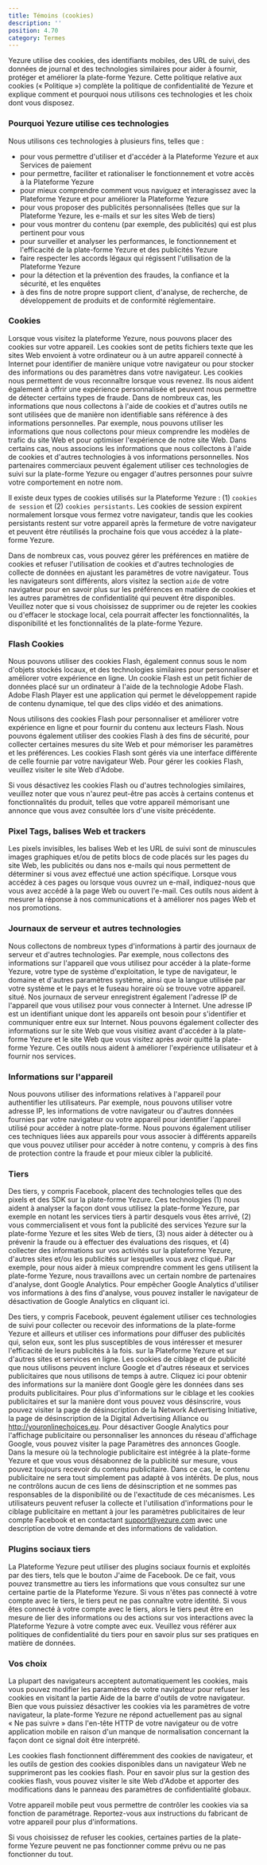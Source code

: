 ```yaml
---
title: Témoins (cookies)
description: ''
position: 4.70
category: Termes
---
```


Yezure utilise des cookies, des identifiants mobiles, des URL de suivi, des données de journal et des technologies similaires pour aider à fournir, protéger et améliorer la plate-forme Yezure. Cette politique relative aux cookies (« Politique ») complète la politique de confidentialité de Yezure et explique comment et pourquoi nous utilisons ces technologies et les choix dont vous disposez.

### Pourquoi Yezure utilise ces technologies

Nous utilisons ces technologies à plusieurs fins, telles que :

- pour vous permettre d'utiliser et d'accéder à la Plateforme Yezure et aux Services de paiement
- pour permettre, faciliter et rationaliser le fonctionnement et votre accès à la Plateforme Yezure
- pour mieux comprendre comment vous naviguez et interagissez avec la Plateforme Yezure et pour améliorer la Plateforme Yezure
- pour vous proposer des publicités personnalisées (telles que sur la Plateforme Yezure, les e-mails et sur les sites Web de tiers)
- pour vous montrer du contenu (par exemple, des publicités) qui est plus pertinent pour vous
- pour surveiller et analyser les performances, le fonctionnement et l'efficacité de la plate-forme Yezure et des publicités Yezure
- faire respecter les accords légaux qui régissent l'utilisation de la Plateforme Yezure
- pour la détection et la prévention des fraudes, la confiance et la sécurité, et les enquêtes
- à des fins de notre propre support client, d'analyse, de recherche, de développement de produits et de conformité réglementaire.

### Cookies

Lorsque vous visitez la plateforme Yezure, nous pouvons placer des cookies sur votre appareil. Les cookies sont de petits fichiers texte que les sites Web envoient à votre ordinateur ou à un autre appareil connecté à Internet pour identifier de manière unique votre navigateur ou pour stocker des informations ou des paramètres dans votre navigateur. Les cookies nous permettent de vous reconnaître lorsque vous revenez. Ils nous aident également à offrir une expérience personnalisée et peuvent nous permettre de détecter certains types de fraude. Dans de nombreux cas, les informations que nous collectons à l'aide de cookies et d'autres outils ne sont utilisées que de manière non identifiable sans référence à des informations personnelles. Par exemple, nous pouvons utiliser les informations que nous collectons pour mieux comprendre les modèles de trafic du site Web et pour optimiser l'expérience de notre site Web. Dans certains cas, nous associons les informations que nous collectons à l'aide de cookies et d'autres technologies à vos informations personnelles. Nos partenaires commerciaux peuvent également utiliser ces technologies de suivi sur la plate-forme Yezure ou engager d'autres personnes pour suivre votre comportement en notre nom.

Il existe deux types de cookies utilisés sur la Plateforme Yezure : (1) `cookies de session` et (2) `cookies persistants`. Les cookies de session expirent normalement lorsque vous fermez votre navigateur, tandis que les cookies persistants restent sur votre appareil après la fermeture de votre navigateur et peuvent être réutilisés la prochaine fois que vous accédez à la plate-forme Yezure.

Dans de nombreux cas, vous pouvez gérer les préférences en matière de cookies et refuser l'utilisation de cookies et d'autres technologies de collecte de données en ajustant les paramètres de votre navigateur. Tous les navigateurs sont différents, alors visitez la section `aide` de votre navigateur pour en savoir plus sur les préférences en matière de cookies et les autres paramètres de confidentialité qui peuvent être disponibles. Veuillez noter que si vous choisissez de supprimer ou de rejeter les cookies ou d'effacer le stockage local, cela pourrait affecter les fonctionnalités, la disponibilité et les fonctionnalités de la plate-forme Yezure.

### Flash Cookies

Nous pouvons utiliser des cookies Flash, également connus sous le nom d'objets stockés locaux, et des technologies similaires pour personnaliser et améliorer votre expérience en ligne. Un cookie Flash est un petit fichier de données placé sur un ordinateur à l'aide de la technologie Adobe Flash. Adobe Flash Player est une application qui permet le développement rapide de contenu dynamique, tel que des clips vidéo et des animations.

Nous utilisons des cookies Flash pour personnaliser et améliorer votre expérience en ligne et pour fournir du contenu aux lecteurs Flash. Nous pouvons également utiliser des cookies Flash à des fins de sécurité, pour collecter certaines mesures du site Web et pour mémoriser les paramètres et les préférences. Les cookies Flash sont gérés via une interface différente de celle fournie par votre navigateur Web. Pour gérer les cookies Flash, veuillez visiter le site Web d'Adobe.

Si vous désactivez les cookies Flash ou d'autres technologies similaires, veuillez noter que vous n'aurez peut-être pas accès à certains contenus et fonctionnalités du produit, telles que votre appareil mémorisant une annonce que vous avez consultée lors d'une visite précédente.

### Pixel Tags, balises Web et trackers

Les pixels invisibles, les balises Web et les URL de suivi sont de minuscules images graphiques et/ou de petits blocs de code placés sur les pages du site Web, les publicités ou dans nos e-mails qui nous permettent de déterminer si vous avez effectué une action spécifique. Lorsque vous accédez à ces pages ou lorsque vous ouvrez un e-mail, indiquez-nous que vous avez accédé à la page Web ou ouvert l'e-mail. Ces outils nous aident à mesurer la réponse à nos communications et à améliorer nos pages Web et nos promotions.

### Journaux de serveur et autres technologies

Nous collectons de nombreux types d'informations à partir des journaux de serveur et d'autres technologies. Par exemple, nous collectons des informations sur l'appareil que vous utilisez pour accéder à la plate-forme Yezure, votre type de système d'exploitation, le type de navigateur, le domaine et d'autres paramètres système, ainsi que la langue utilisée par votre système et le pays et le fuseau horaire où se trouve votre appareil. situé. Nos journaux de serveur enregistrent également l'adresse IP de l'appareil que vous utilisez pour vous connecter à Internet. Une adresse IP est un identifiant unique dont les appareils ont besoin pour s'identifier et communiquer entre eux sur Internet. Nous pouvons également collecter des informations sur le site Web que vous visitiez avant d'accéder à la plate-forme Yezure et le site Web que vous visitez après avoir quitté la plate-forme Yezure. Ces outils nous aident à améliorer l'expérience utilisateur et à fournir nos services.

### Informations sur l'appareil

Nous pouvons utiliser des informations relatives à l'appareil pour authentifier les utilisateurs. Par exemple, nous pouvons utiliser votre adresse IP, les informations de votre navigateur ou d'autres données fournies par votre navigateur ou votre appareil pour identifier l'appareil utilisé pour accéder à notre plate-forme. Nous pouvons également utiliser ces techniques liées aux appareils pour vous associer à différents appareils que vous pouvez utiliser pour accéder à notre contenu, y compris à des fins de protection contre la fraude et pour mieux cibler la publicité.

### Tiers

Des tiers, y compris Facebook, placent des technologies telles que des pixels et des SDK sur la plate-forme Yezure. Ces technologies (1) nous aident à analyser la façon dont vous utilisez la plate-forme Yezure, par exemple en notant les services tiers à partir desquels vous êtes arrivé, (2) vous commercialisent et vous font la publicité des services Yezure sur la plate-forme Yezure et les sites Web de tiers, (3) nous aider à détecter ou à prévenir la fraude ou à effectuer des évaluations des risques, et (4) collecter des informations sur vos activités sur la plateforme Yezure, d'autres sites et/ou les publicités sur lesquelles vous avez cliqué. Par exemple, pour nous aider à mieux comprendre comment les gens utilisent la plate-forme Yezure, nous travaillons avec un certain nombre de partenaires d'analyse, dont Google Analytics. Pour empêcher Google Analytics d'utiliser vos informations à des fins d'analyse, vous pouvez installer le navigateur de désactivation de Google Analytics en cliquant ici.

Des tiers, y compris Facebook, peuvent également utiliser ces technologies de suivi pour collecter ou recevoir des informations de la plate-forme Yezure et ailleurs et utiliser ces informations pour diffuser des publicités qui, selon eux, sont les plus susceptibles de vous intéresser et mesurer l'efficacité de leurs publicités à la fois. sur la Plateforme Yezure et sur d'autres sites et services en ligne. Les cookies de ciblage et de publicité que nous utilisons peuvent inclure Google et d'autres réseaux et services publicitaires que nous utilisons de temps à autre. Cliquez ici pour obtenir des informations sur la manière dont Google gère les données dans ses produits publicitaires. Pour plus d'informations sur le ciblage et les cookies publicitaires et sur la manière dont vous pouvez vous désinscrire, vous pouvez visiter la page de désinscription de la Network Advertising Initiative, la page de désinscription de la Digital Advertising Alliance ou http://youronlinechoices.eu. Pour désactiver Google Analytics pour l'affichage publicitaire ou personnaliser les annonces du réseau d'affichage Google, vous pouvez visiter la page Paramètres des annonces Google. Dans la mesure où la technologie publicitaire est intégrée à la plate-forme Yezure et que vous vous désabonnez de la publicité sur mesure, vous pouvez toujours recevoir du contenu publicitaire. Dans ce cas, le contenu publicitaire ne sera tout simplement pas adapté à vos intérêts. De plus, nous ne contrôlons aucun de ces liens de désinscription et ne sommes pas responsables de la disponibilité ou de l'exactitude de ces mécanismes. Les utilisateurs peuvent refuser la collecte et l'utilisation d'informations pour le ciblage publicitaire en mettant à jour les paramètres publicitaires de leur compte Facebook et en contactant support@yezure.com avec une description de votre demande et des informations de validation.

### Plugins sociaux tiers

La Plateforme Yezure peut utiliser des plugins sociaux fournis et exploités par des tiers, tels que le bouton J'aime de Facebook. De ce fait, vous pouvez transmettre au tiers les informations que vous consultez sur une certaine partie de la Plateforme Yezure. Si vous n'êtes pas connecté à votre compte avec le tiers, le tiers peut ne pas connaître votre identité. Si vous êtes connecté à votre compte avec le tiers, alors le tiers peut être en mesure de lier des informations ou des actions sur vos interactions avec la Plateforme Yezure à votre compte avec eux. Veuillez vous référer aux politiques de confidentialité du tiers pour en savoir plus sur ses pratiques en matière de données.

### Vos choix

La plupart des navigateurs acceptent automatiquement les cookies, mais vous pouvez modifier les paramètres de votre navigateur pour refuser les cookies en visitant la partie Aide de la barre d'outils de votre navigateur. Bien que vous puissiez désactiver les cookies via les paramètres de votre navigateur, la plate-forme Yezure ne répond actuellement pas au signal « Ne pas suivre » dans l'en-tête HTTP de votre navigateur ou de votre application mobile en raison d'un manque de normalisation concernant la façon dont ce signal doit être interprété.

Les cookies flash fonctionnent différemment des cookies de navigateur, et les outils de gestion des cookies disponibles dans un navigateur Web ne supprimeront pas les cookies flash. Pour en savoir plus sur la gestion des cookies flash, vous pouvez visiter le site Web d'Adobe et apporter des modifications dans le panneau des paramètres de confidentialité globaux.

Votre appareil mobile peut vous permettre de contrôler les cookies via sa fonction de paramétrage. Reportez-vous aux instructions du fabricant de votre appareil pour plus d'informations.

Si vous choisissez de refuser les cookies, certaines parties de la plate-forme Yezure peuvent ne pas fonctionner comme prévu ou ne pas fonctionner du tout.